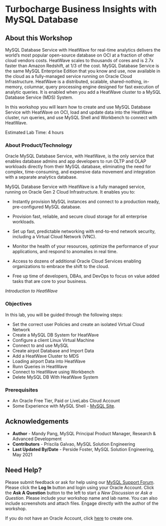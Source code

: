 # Turbocharge Business Insights with MySQL Database

## About this Workshop

MySQL Database Service with HeatWave for real-time analytics delivers the world’s most popular open-source database on OCI at a fraction of other cloud vendors costs. HeatWave scales to thousands of cores and is 2.7x faster than Amazon Redshift, at 1/3 of the cost. MySQL Database Service is the same MySQL Enterprise Edition that you know and use, now available in the cloud as a fully-managed service running on Oracle Cloud Infrastructure. HeatWave is a distributed, scalable, shared-nothing, in-memory, columnar, query processing engine designed for fast execution of analytic queries. It is enabled when you add a HeatWave cluster to a MySQL Database Service (MDS) System. 

In this workshop you will learn how to create and use MySQL Database Service with HeatWave on OCI, load and update data into the HeatWave cluster, run queries, and use MySQL Shell and Workbench to connect with HeatWave.

Estimated Lab Time: 4 hours

### About Product/Technology
Oracle MySQL Database Service, with HeatWave, is the only service that enables database admins and app developers to run OLTP and OLAP workloads directly from their MySQL database, eliminating the need for complex, time-consuming, and expensive data movement and integration with a separate analytics database. 

MySQL Database Service with HeatWave is a fully managed service,
running on Oracle Gen 2 Cloud Infrastructure. It enables
you to:

* Instantly provision MySQL instances and connect to a
production ready, pre-configured MySQL database.

* Provision fast, reliable, and secure cloud storage for all
enterprise workloads.

* Set up fast, predictable networking with end-to-end
network security, including a Virtual Cloud Network
(VNC).

* Monitor the health of your resources, optimize the
performance of your applications, and respond to
anomalies in real time.

* Access to dozens of additional Oracle Cloud Services
enabling organizations to embrace the shift to the cloud.

* Free up time of developers, DBAs, and DevOps to focus
on value added tasks that are core to your business.

*Introduction to HeatWave*

  [](youtube:6nsgwclsnaM)


### Objectives

In this lab, you will be guided through the following steps:
* Set the correct user Policies and create an isolated Virtual Cloud Network 
* Create a MySQL DB System for HeatWave 
* Configure a client Linux Virtual Machine 
* Connect to and use MySQL 
* Create airpot Database and Import Data
* Add a HeatWave Cluster to MDS
* Loading airport Data into HeatWave
* Runn Queries in HeatWave
* Connect to HeatWave using Workbench
* Delete MySQL DB With HeatWave System

### Prerequisites

* An Oracle Free Tier, Paid or LiveLabs Cloud Account
* Some Experience with MySQL Shell - [MySQL Site](https://dev.mysql.com/doc/mysql-shell/8.0/en/).


## Acknowledgements
* **Author** -  Mandy Pang, MySQL Principal Product Manager, Research & Advanced Development 
* **Contributors** -  Priscila Galvao, MySQL Solution Engineering
* **Last Updated By/Date** - Perside Foster, MySQL Solution Engineering, May 2021

## Need Help?
Please submit feedback or ask for help using our [MySQL  Support Forum](https://community.oracle.com/tech/developers/categories/MySQL). Please click the **Log In** button and login using your Oracle Account. Click the **Ask A Question** button to the left to start a *New Discussion* or *Ask a Question*.  Please include your workshop name and lab name.  You can also include screenshots and attach files.  Engage directly with the author of the workshop.

If you do not have an Oracle Account, click [here](https://profile.oracle.com/myprofile/account/create-account.jspx) to create one.
